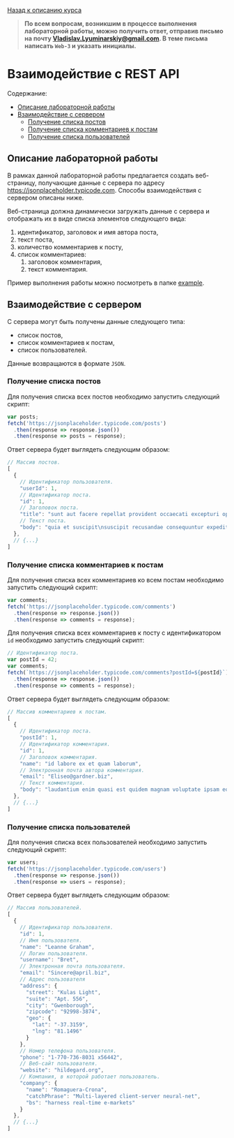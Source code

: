 [Назад к описанию курса](../../README.md)

> **По всем вопросам, возникшим в процессе выполнения лабораторной работы, можно получить ответ, отправив письмо на почту Vladislav.Lyuminarskiy@gmail.com. В теме письма написать `Web-3` и указать инициалы.**

# Взаимодействие с REST API

Содержание:
- [Описание лабораторной работы](#Описание-лабораторной-работы)
- [Взаимодействие с сервером](#Взаимодействие-с-сервером)
  - [Получение списка постов](#Получение-списка-постов)
  - [Получение списка комментариев к постам](#Получение-списка-комментариев-к-постам)
  - [Получение списка пользователей](#Получение-списка-пользователей)

## Описание лабораторной работы

В рамках данной лабораторной работы предлагается создать веб-страницу, получающие данные с сервера по адресу https://jsonplaceholder.typicode.com. Способы взаимодействия с сервером описаны ниже.

Веб-страница должна динамически загружать данные с сервера и отображать их в виде списка элементов следующего вида:

1. идентификатор, заголовок и имя автора поста,
2. текст поста,
3. количество комментариев к посту,
4. список комментариев:
    1. заголовок комментария,
    2. текст комментария.

Пример выполнения работы можно посмотреть в папке [example](example).

## Взаимодействие с сервером

С сервера могут быть получены данные следующего типа:
- список постов,
- список комментариев к постам,
- список пользователей.

Данные возвращаются в формате `JSON`.

### Получение списка постов

Для получения списка всех постов необходимо запустить следующий скрипт:

```js
var posts;
fetch('https://jsonplaceholder.typicode.com/posts')
  .then(response => response.json())
  .then(response => posts = response);
```

Ответ сервера будет выглядеть следующим образом:

```js
// Массив постов.
[
  {
    // Идентификатор пользователя.
    "userId": 1,
    // Идентификатор поста.
    "id": 1,
    // Заголовок поста.
    "title": "sunt aut facere repellat provident occaecati excepturi optio reprehenderit",
    // Текст поста.
    "body": "quia et suscipit\nsuscipit recusandae consequuntur expedita et cum\nreprehenderit molestiae ut ut quas totam\nnostrum rerum est autem sunt rem eveniet architecto"
  },
  // {...}
]
```

### Получение списка комментариев к постам

Для получения списка всех комментариев ко всем постам необходимо запустить следующий скрипт:

```js
var comments;
fetch('https://jsonplaceholder.typicode.com/comments')
  .then(response => response.json())
  .then(response => comments = response);
```

Для получения списка всех комментариев к посту с идентификатором `id` необходимо запустить следующий скрипт:

```js
// Идентификатор поста.
var postId = 42;
var comments;
fetch(`https://jsonplaceholder.typicode.com/comments?postId=${postId}`)
  .then(response => response.json())
  .then(response => comments = response);
```

Ответ сервера будет выглядеть следующим образом:

```js
// Массив комментариев к постам.
[
  {
    // Идентификатор поста.
    "postId": 1,
    // Идентификатор комментария.
    "id": 1,
    // Заголовок комментария.
    "name": "id labore ex et quam laborum",
    // Электронная почта автора комментария.
    "email": "Eliseo@gardner.biz",
    // Текст комментария.
    "body": "laudantium enim quasi est quidem magnam voluptate ipsam eos\ntempora quo necessitatibus\ndolor quam autem quasi\nreiciendis et nam sapiente accusantium"
  },
  // {...}
]
```

### Получение списка пользователей

Для получения списка всех пользователей необходимо запустить следующий скрипт:

```js
var users;
fetch('https://jsonplaceholder.typicode.com/users')
  .then(response => response.json())
  .then(response => users = response);
```

Ответ сервера будет выглядеть следующим образом:

```js
// Массив пользователей.
[
  {
    // Идентификатор пользователя.
    "id": 1,
    // Имя пользователя.
    "name": "Leanne Graham",
    // Логин пользователя.
    "username": "Bret",
    // Электронная почта пользователя.
    "email": "Sincere@april.biz",
    // Адрес пользователя
    "address": {
      "street": "Kulas Light",
      "suite": "Apt. 556",
      "city": "Gwenborough",
      "zipcode": "92998-3874",
      "geo": {
        "lat": "-37.3159",
        "lng": "81.1496"
      }
    },
    // Номер телефона пользователя.
    "phone": "1-770-736-8031 x56442",
    // Веб-сайт пользователя.
    "website": "hildegard.org",
    // Компания, в которой работает пользователь.
    "company": {
      "name": "Romaguera-Crona",
      "catchPhrase": "Multi-layered client-server neural-net",
      "bs": "harness real-time e-markets"
    }
  },
  // {...}
]
```